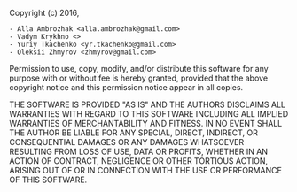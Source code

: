 Copyright (c) 2016, 

    - Alla Ambrozhak <alla.ambrozhak@gmail.com>
    - Vadym Krykhno <>
    - Yuriy Tkachenko <yr.tkachenko@gmail.com>
    - Oleksii Zhmyrov <zhmyrov@gmail.com>

Permission to use, copy, modify, and/or distribute this software for any
purpose with or without fee is hereby granted, provided that the above
copyright notice and this permission notice appear in all copies.

THE SOFTWARE IS PROVIDED "AS IS" AND THE AUTHORS DISCLAIMS ALL WARRANTIES WITH
REGARD TO THIS SOFTWARE INCLUDING ALL IMPLIED WARRANTIES OF MERCHANTABILITY AND
FITNESS. IN NO EVENT SHALL THE AUTHOR BE LIABLE FOR ANY SPECIAL, DIRECT, 
INDIRECT, OR CONSEQUENTIAL DAMAGES OR ANY DAMAGES WHATSOEVER RESULTING FROM 
LOSS OF USE, DATA OR PROFITS, WHETHER IN AN ACTION OF CONTRACT, NEGLIGENCE OR 
OTHER TORTIOUS ACTION, ARISING OUT OF OR IN CONNECTION WITH THE USE OR 
PERFORMANCE OF THIS SOFTWARE.
